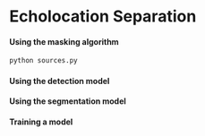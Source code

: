 # Echolocation Separation

#### Using the masking algorithm
``` bash
python sources.py
```
#### Using the detection model

#### Using the segmentation model

#### Training a model
